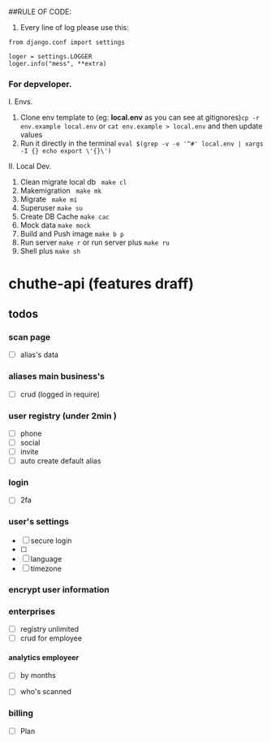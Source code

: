 ##RULE OF CODE:
1. Every line of log please use this: 
```shell
from django.conf import settings

loger = settings.LOGGER
loger.info("mess", **extra)
```
### For depveloper.
I. Envs.
1. Clone env template to (eg: **local.env** as you can see at gitignores)`cp -r env.example local.env` or `cat env.example > local.env` and then update values
2. Run it directly in the terminal `eval $(grep -v -e '^#' local.env | xargs -I {} echo export \'{}\')`

II. Local Dev.
1. Clean migrate local db ``` make cl```
2. Makemigration  ``` make mk```
3. Migrate  ``` make mi```
4. Superuser ```make su```
5. Create DB Cache ```make cac```
6. Mock data ```make mock```
7. Build and Push image ```make b p```
8. Run server ```make r``` or run server plus ```make ru```
9. Shell plus ```make sh```

# chuthe-api (features draff)
## todos
### scan page
- [ ] alias's data

### aliases main business's
- [ ] crud (logged in require)

### user registry (under 2min )
- [ ] phone
- [ ] social
- [ ] invite
- [ ] auto create default alias

### login
- [ ] 2fa

### user's settings
- [ ] secure login
- [ ] 
- [ ] language 
- [ ] timezone

### encrypt user information 

### enterprises
- [ ] registry unlimited 
- [ ] crud for employee
#### analytics employeer 
- [ ] by months
- [ ] who's scanned 


### billing
- [ ] Plan
